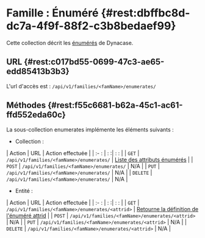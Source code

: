 # Famille : Énuméré {#rest:dbffbc8d-dc7a-4f9f-88f2-c3b8bedaef99}

Cette collection décrit les [énumérés][doc_enum] de Dynacase. 

## URL {#rest:c017bd55-0699-47c3-ae65-edd85413b3b3}

L'url d'accès est : `/api/v1/families/<famName>/enumerates/`

## Méthodes {#rest:f55c6681-b62a-45c1-ac61-ffd552eda60c}

La sous-collection enumerates implémente les éléments suivants :

* Collection :

| Action   | URL                                               | Action effectuée                                                   |
| :-     : | :                                                :| :                                                                : |
| `GET`    | `/api/v1/families/<famName>/enumerates/`          | [Liste des attributs énumérés][get_enum_list]                      |
| `POST`   | `/api/v1/families/<famName>/enumerates/`          | N/A                                                                |
| `PUT`    | `/api/v1/families/<famName>/enumerates/`          | N/A                                                                |
| `DELETE` | `/api/v1/families/<famName>/enumerates/`          | N/A                                                                |

* Entité :

| Action   | URL                                                    | Action effectuée                                              |
| :-     : | :                                                     :| :                                                           : |
| `GET`    | `/api/v1/families/<famName>/enumerates/<attrid>`       | [Retourne la définition de l'énuméré attrid][get_enum]        |
| `POST`   | `/api/v1/families/<famName>/enumerates/<attrid>`       | N/A                                                           |
| `PUT`    | `/api/v1/families/<famName>/enumerates/<attrid>`       | N/A                                                           |
| `DELETE` | `/api/v1/families/<famName>/enumerates/<attrid>`       | N/A                                                           |


<!-- links -->
[doc_enum]: http://docs.anakeen.com/dynacase/3.2/dynacase-doc-core-reference/website/book//core-ref:eef3e3ec-2d50-41bd-98e1-cc978f0a5178.html#core-ref:eef3e3ec-2d50-41bd-98e1-cc978f0a5178
[get_enum]: #rest:bb13e401-1859-4c73-b299-70b801ed7eb0
[get_enum_list]: #rest:69fba1cf-5754-4189-ac07-c16f348e7fda